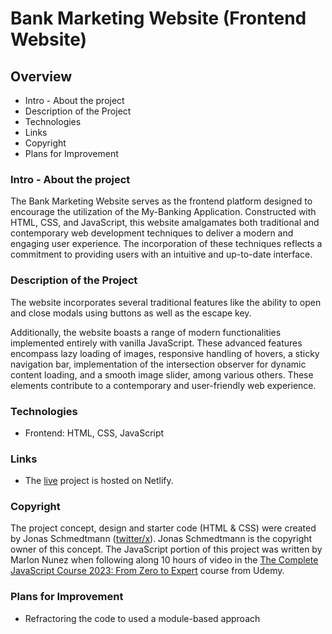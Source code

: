 # Bank Marketing Website (Frontend Website)

## Overview

- Intro - About the project
- Description of the Project
- Technologies
- Links
- Copyright
- Plans for Improvement

### Intro - About the project

The Bank Marketing Website serves as the frontend platform designed to encourage the utilization of the My-Banking Application. Constructed with HTML, CSS, and JavaScript, this website amalgamates both traditional and contemporary web development techniques to deliver a modern and engaging user experience. The incorporation of these techniques reflects a commitment to providing users with an intuitive and up-to-date interface.

### Description of the Project

The website incorporates several traditional features like the ability to open and close modals using buttons as well as the escape key.

Additionally, the website boasts a range of modern functionalities implemented entirely with vanilla JavaScript. These advanced features encompass lazy loading of images, responsive handling of hovers, a sticky navigation bar, implementation of the intersection observer for dynamic content loading, and a smooth image slider, among various others. These elements contribute to a contemporary and user-friendly web experience.

### Technologies

- Frontend: HTML, CSS, JavaScript

### Links

- The [live](https://bank-marketing-site-marlon-nunez.netlify.app) project is hosted on Netlify.

### Copyright

The project concept, design and starter code (HTML & CSS) were created by Jonas Schmedtmann ([twitter/x](accouhttps://twitter.com/jonasschmedtman?lang=en)). Jonas Schmedtmann is the copyright owner of this concept. The JavaScript portion of this project was written by Marlon Nunez when following along 10 hours of video in the [The Complete JavaScript Course 2023: From Zero to Expert](https://www.udemy.com/course/the-complete-javascript-course/) course from Udemy.

### Plans for Improvement

- Refractoring the code to used a module-based approach
